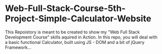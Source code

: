 # Web-Full-Stack-Course-5th-Project-Simple-Calculator-Website
This Repoistory is meant to be created to show my "Web Full Stack Development Course" skills aquired in Action. In this repo, you will deal with a basic functional Calculator, built using JS - DOM and a bit of jQuery Framework...
